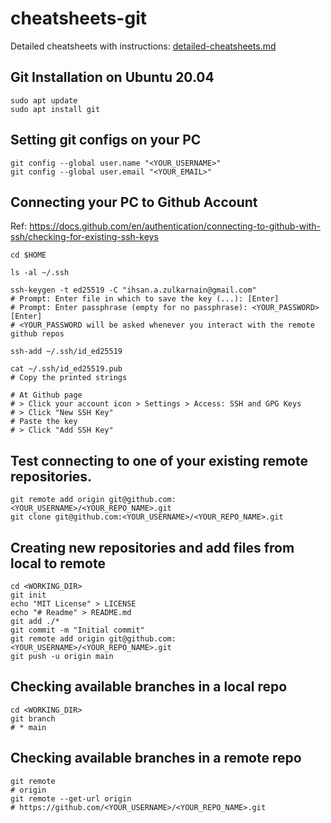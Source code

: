 # cheatsheets-git
Detailed cheatsheets with instructions: [detailed-cheatsheets.md](detailed-cheatsheets.md)

## Git Installation on Ubuntu 20.04
```shell
sudo apt update
sudo apt install git
```

## Setting git configs on your PC
```shell
git config --global user.name "<YOUR_USERNAME>"
git config --global user.email "<YOUR_EMAIL>"
```

## Connecting your PC to Github Account
Ref: https://docs.github.com/en/authentication/connecting-to-github-with-ssh/checking-for-existing-ssh-keys
```shell
cd $HOME

ls -al ~/.ssh

ssh-keygen -t ed25519 -C "ihsan.a.zulkarnain@gmail.com"
# Prompt: Enter file in which to save the key (...): [Enter]
# Prompt: Enter passphrase (empty for no passphrase): <YOUR_PASSWORD>[Enter]
# <YOUR_PASSWORD will be asked whenever you interact with the remote github repos

ssh-add ~/.ssh/id_ed25519

cat ~/.ssh/id_ed25519.pub
# Copy the printed strings

# At Github page
# > Click your account icon > Settings > Access: SSH and GPG Keys
# > Click "New SSH Key"
# Paste the key
# > Click "Add SSH Key"
```

## Test connecting to one of your existing remote repositories.
```shell
git remote add origin git@github.com:<YOUR_USERNAME>/<YOUR_REPO_NAME>.git
git clone git@github.com:<YOUR_USERNAME>/<YOUR_REPO_NAME>.git
```

## Creating new repositories and add files from local to remote
```shell
cd <WORKING_DIR>
git init
echo "MIT License" > LICENSE
echo "# Readme" > README.md
git add ./*
git commit -m "Initial commit"
git remote add origin git@github.com:<YOUR_USERNAME>/<YOUR_REPO_NAME>.git
git push -u origin main
```

## Checking available branches in a local repo
```shell
cd <WORKING_DIR>
git branch
# * main
```

## Checking available branches in a remote repo
```shell
git remote
# origin
git remote --get-url origin
# https://github.com/<YOUR_USERNAME>/<YOUR_REPO_NAME>.git
```
